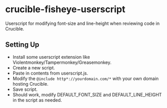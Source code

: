 # crucible-fisheye-userscript
Userscript for modifying font-size and line-height when reviewing code in Crucible.

## Setting Up

* Install some userscript extension like Violentmonkey/Tampermonkey/Greasemonkey.
* Create a new script.
* Paste in contents from userscript.js.
* Modify the `@include http*://yourdomain.com/*` with your own domain hosting Crucible.
* Save script.
* Should work, modify DEFAULT_FONT_SIZE and DEFAULT_LINE_HEIGHT in the script as needed.
